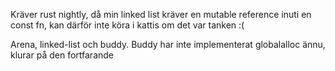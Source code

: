 Kräver rust nightly, då min linked list kräver en mutable reference inuti en const fn, kan därför inte köra i kattis om det var tanken :(

Arena, linked-list och buddy. Buddy har inte implementerat globalalloc ännu, klurar på den fortfarande
